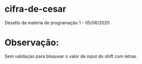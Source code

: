 # cifra-de-cesar
Desafio da matéria de programação 1 - 05/06/2020

# Observação:
Sem validação para bloquear o valor de input do shift com letras.
